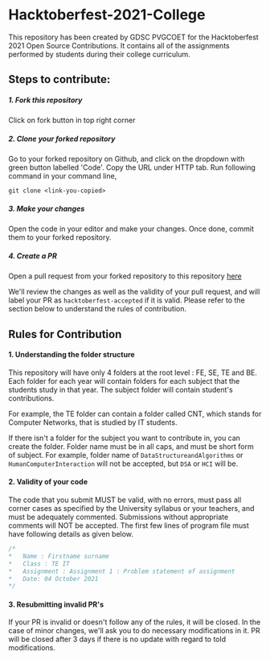 # Hacktoberfest-2021-College

This repository has been created by GDSC PVGCOET for the Hacktoberfest 2021 Open Source Contributions. It contains all of the assignments performed by students during their college curriculum. 

## Steps to contribute: 

##### 1. Fork this repository 
Click on fork button in top right corner
##### 2. Clone your forked repository
Go to your forked repository on Github, and click on the dropdown with green button labelled 'Code'. Copy the URL under HTTP tab. Run following command in your command line, 
```
git clone <link-you-copied>
```
##### 3. Make your changes
Open the code in your editor and make your changes. Once done, commit them to your forked repository. 
##### 4. Create a PR  
Open a pull request from your forked repository to this repository [here](https://github.com/dscpvgcoet/Hacktoberfest-2021-College/pulls)

We'll review the changes as well as the validity of your pull request, and will label your PR as `hacktoberfest-accepted` if it is valid. Please refer to the section below to understand the rules of contribution.

## Rules for Contribution

#### 1. Understanding the folder structure

This repository will have only 4 folders at the root level : FE, SE, TE and BE. Each folder for each year will contain folders for each subject that the students study in that year. The subject folder will contain student's contributions. 

For example, the TE folder can contain a folder called CNT, which stands for Computer Networks, that is studied by IT students. 

If there isn't a folder for the subject you want to contribute in, you can create the folder. Folder name must be in all caps, and must be short form of subject. For example, folder name of  `DataStructureandAlgorithms` or `HumanComputerInteraction` will not be accepted, but `DSA` or `HCI` will be.

#### 2.  Validity of your code

The code that you submit MUST be valid, with no errors, must pass all corner cases as specified by the University syllabus or your teachers, and must be adequately commented. Submissions without appropriate comments will NOT be accepted. The first few lines of program file must have following details as given below.
```c
/*  
*   Name : Firstname surname
*   Class : TE IT
*   Assignment : Assignment 1 : Problem statement of assignment
*   Date: 04 October 2021
*/
```

#### 3. Resubmitting invalid PR's

If your PR is invalid or doesn't follow any of the rules, it will be closed. In the case of minor changes, we'll ask you to do necessary modifications in it. PR will be closed after 3 days if there is no update with regard to told modifications. 
